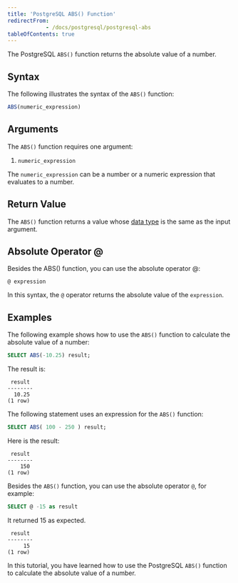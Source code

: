 ```yaml
---
title: 'PostgreSQL ABS() Function'
redirectFrom: 
            - /docs/postgresql/postgresql-abs
tableOfContents: true
---
```



The PostgreSQL `ABS()` function returns the absolute value of a number.

## Syntax

The following illustrates the syntax of the `ABS()` function:

```sql
ABS(numeric_expression)
```

## Arguments

The `ABS()` function requires one argument:

1. `numeric_expression`

The `numeric_expression` can be a number or a numeric expression that evaluates to a number.

## Return Value

The `ABS()` function returns a value whose [data type](/docs/postgresql/postgresql-time) is the same as the input argument.

## Absolute Operator @

Besides the ABS() function, you can use the absolute operator @:

```
@ expression
```

In this syntax, the `@` operator returns the absolute value of the `expression`.

## Examples

The following example shows how to use the `ABS()` function to calculate the absolute value of a number:

```sql
SELECT ABS(-10.25) result;
```

The result is:

```
 result
--------
  10.25
(1 row)
```

The following statement uses an expression for the `ABS()` function:

```sql
SELECT ABS( 100 - 250 ) result;
```

Here is the result:

```
 result
--------
    150
(1 row)
```

Besides the `ABS()` function, you can use the absolute operator `@`, for example:

```sql
SELECT @ -15 as result
```

It returned 15 as expected.

```
 result
--------
     15
(1 row)
```

In this tutorial, you have learned how to use the PostgreSQL `ABS()` function to calculate the absolute value of a number.
